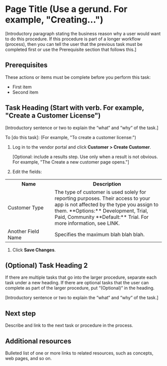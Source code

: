 # Page Title (Use a gerund. For example, "Creating...")

[Introductory paragraph stating the business reason why a user would want to do this procedure. If this procedure is part of a longer workflow (process), then you can tell the user that the previous task must be completed first or use the Prerequisite section that follows this.]

## Prerequisites

These actions or items must be complete before you perform this task:
* First item
* Second item

## Task Heading (Start with verb. For example, "Create a Customer License")

[Introductory sentence or two to explain the “what“ and “why“ of the task.]

To [do this task]: (For example, "To create a customer license:")

1. Log in to the vendor portal and click **Customer > Create Customer**.

   [Optional: include a results step. Use only when a result is not obvious. For example, "The Create a new customer page opens."]

1. Edit the fields:

<table>
  <tr>
    <th width="30%">Name</th>
    <th width="70%">Description</th>
  </tr>
  <tr>
    <td>Customer Type</td>
    <td>The type of customer is used solely for reporting purposes. Their access to your app is not affected by the type you assign to them. **Options:** Development, Trial, Paid, Community **Default:** Trial. For more information, see LINK.</td>
  </tr>
  <tr>
    <td>Another Field Name</td>
    <td>Specifies the maximum blah blah blah.</td>
  </tr>
</table>

1. Click **Save Changes**.

## (Optional) Task Heading 2

If there are multiple tasks that go into the larger procedure, separate each task under a new heading. If there are optional tasks that the user can complete as part of the larger procedure, put “(Optional)“ in the heading.

[Introductory sentence or two to explain the “what“ and “why“ of the task.]

## Next step​

Describe and link to the next task or procedure in the process.

## Additional resources​

Bulleted list of one or more links to related resources, such as concepts, web pages, and so on.
